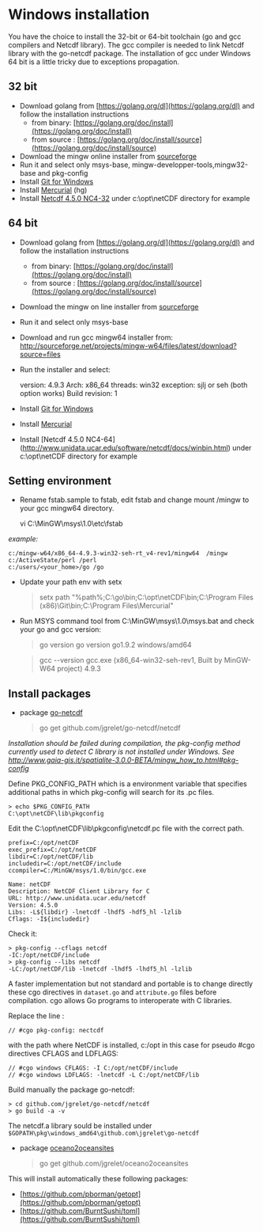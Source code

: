 # Windows installation

You have the choice to install the 32-bit or 64-bit toolchain (go and gcc compilers and Netcdf library). The gcc compiler is needed to link Netcdf library with the go-netcdf package. The installation of gcc under Windows 64 bit is a little tricky due to exceptions propagation.

## 32 bit

* Download golang from [https://golang.org/dl](https://golang.org/dl) and follow the installation instructions
  * from binary: [https://golang.org/doc/install](https://golang.org/doc/install)
  * from source : [https://golang.org/doc/install/source](https://golang.org/doc/install/source)
* Download the mingw online installer from [sourceforge](http://sourceforge.net/projects/mingw/files/latest/download?source=files)
* Run it and select only msys-base, mingw-developper-tools,mingw32-base and pkg-config
* Install [Git for Windows](https://git-scm.com/download/win)
* Install [Mercurial](https://mercurial.selenic.com/) (hg)
* Install [Netcdf 4.5.0 NC4-32](http://www.unidata.ucar.edu/software/netcdf/docs/winbin.html) under c:\opt\netCDF directory for example

## 64 bit

* Download golang from [https://golang.org/dl](https://golang.org/dl) and follow the installation instructions
  * from binary: [https://golang.org/doc/install](https://golang.org/doc/install)
  * from source : [https://golang.org/doc/install/source](https://golang.org/doc/install/source)
* Download the mingw on line installer from [sourceforge](http://sourceforge.net/projects/mingw/files/latest/download?source=files)
* Run it and select only msys-base
* Download and run gcc mingw64 installer from: <http://sourceforge.net/projects/mingw-w64/files/latest/download?source=files>
* Run the installer and select:

    version: 4.9.3
    Arch: x86_64
    threads: win32
    exception: sjlj or seh  (both option works)
    Build revision: 1

* Install [Git for Windows](https://git-scm.com/download/win)
* Install [Mercurial](https://mercurial.selenic.com/)
* Install [Netcdf 4.5.0 NC4-64] (http://www.unidata.ucar.edu/software/netcdf/docs/winbin.html) under c:\opt\netCDF directory for example

## Setting environment

* Rename fstab.sample to fstab, edit fstab and change mount /mingw to your gcc mingw64 directory.


   vi C:\MinGW\msys\1.0\etc\fstab


_example:_

    c:/mingw-w64/x86_64-4.9.3-win32-seh-rt_v4-rev1/mingw64  /mingw
    c:/ActiveState/perl /perl
    c:/users/<your_home>/go /go

* Update your path env with setx

    > setx path "%path%;C:\go\bin;C:\opt\netCDF\bin;C:\Program Files (x86)\Git\bin;C:\Program Files\Mercurial\"

* Run MSYS command tool from C:\MinGW\msys\1.0\msys.bat and check your go and gcc version:

    > go version
    go version go1.9.2 windows/amd64

    > gcc --version
    gcc.exe (x86_64-win32-seh-rev1, Built by MinGW-W64 project) 4.9.3

## Install packages

* package [go-netcdf](https://github.com/jgrelet/go-netcdf)

    > go get github.com/jgrelet/go-netcdf/netcdf

_Installation should be failed during compilation, the pkg-config method currently used to detect C library is not installed under Windows. See <http://www.gaia-gis.it/spatialite-3.0.0-BETA/mingw_how_to.html#pkg-config>_

Define PKG_CONFIG_PATH which is a environment variable that specifies additional paths in which pkg-config will search for its .pc files.

    > echo $PKG_CONFIG_PATH
    C:\opt\netCDF\lib\pkgconfig

Edit the C:\opt\netCDF\lib\pkgconfig\netcdf.pc file with the correct path.

    prefix=C:/opt/netCDF
    exec_prefix=C:/opt/netCDF
    libdir=C:/opt/netCDF/lib
    includedir=C:/opt/netCDF/include
    ccompiler=C:/MinGW/msys/1.0/bin/gcc.exe

    Name: netCDF
    Description: NetCDF Client Library for C
    URL: http://www.unidata.ucar.edu/netcdf
    Version: 4.5.0
    Libs: -L${libdir} -lnetcdf -lhdf5 -hdf5_hl -lzlib
    Cflags: -I${includedir}

Check it:

    > pkg-config --cflags netcdf
    -IC:/opt/netCDF/include
    > pkg-config --libs netcdf
    -LC:/opt/netCDF/lib -lnetcdf -lhdf5 -lhdf5_hl -lzlib

A faster implementation but not standard and portable is to change directly these cgo directives in `dataset.go` and `attribute.go` files before compilation.
cgo allows Go programs to interoperate with C libraries.

Replace the line :

    // #cgo pkg-config: nectcdf

 with the path where NetCDF is installed, c:/opt in this case for pseudo #cgo directives CFLAGS and LDFLAGS:

    // #cgo windows CFLAGS: -I C:/opt/netCDF/include
    // #cgo windows LDFLAGS: -lnetcdf -L C:/opt/netCDF/lib

Build manually the package go-netcdf:

    > cd github.com/jgrelet/go-netcdf/netcdf
    > go build -a -v

The netcdf.a library sould be installed under       `$GOPATH\pkg\windows_amd64\github.com\jgrelet\go-netcdf`

* package [oceano2oceansites](https://github.com/jgrelet/oceano2oceansites)

    > go get github.com/jgrelet/oceano2oceansites

This will install automatically these following packages:

* [https://github.com/pborman/getopt](https://github.com/pborman/getopt)
* [https://github.com/BurntSushi/toml](https://github.com/BurntSushi/toml)